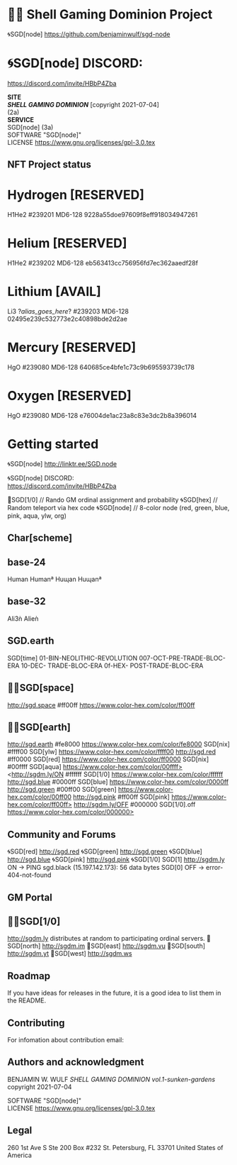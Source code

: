 # 🐚🌀 Shell Gaming Dominion Project

🌀SGD[node]
https://github.com/benjaminwulf/sgd-node

# 🌀SGD[node] DISCORD:
https://discord.com/invite/HBbP4Zba

<b>SITE</b><br>
<b><i>SHELL GAMING DOMINION</i></b> [copyright 2021-07-04] <br>
(2a)<br>
<b>SERVICE</b><br>
SGD[node]
(3a)<br>
SOFTWARE "SGD[node]" <br>
LICENSE
https://www.gnu.org/licenses/gpl-3.0.tex

## NFT Project status
# Hydrogen [RESERVED]
H1He2
#239201
MD6-128
9228a55doe97609f8eff918034947261

# Helium [RESERVED]
H1He2
#239202
MD6-128
eb563413cc756956fd7ec362aaedf28f

# Lithium [AVAIL]
Li3
?_alias_goes_here_?
#239203
MD6-128
02495e239c532773e2c40898bde2d2ae

# Mercury [RESERVED]
HgO
#239080
MD6-128
640685ce4bfe1c73c9b695593739c178

# Oxygen [RESERVED]
HgO
#239080
MD6-128
e76004de1ac23a8c83e3dc2b8a396014

# Getting started 
🌀SGD[node]
http://linktr.ee/SGD.node

🌀SGD[node] DISCORD:<br>
https://discord.com/invite/HBbP4Zba <br>

🐚SGD[1/0]    // Rando GM ordinal assignment and probability
🌀SGD[hex]    // Random teleport via hex code
🌀SGD[node]   // 8-color node (red, green, blue, pink, aqua, ylw, org)


## Char[scheme]
## base-24
Human
Humanª
Huɰan
Huɰanª

## base-32
Ali3ǹ
Alieǹ

## SGD.earth
SGD[time]
01-BIN-NEOLITHIC-REVOLUTION
007-OCT-PRE-TRADE-BLOC-ERA
10-DEC- TRADE-BLOC-ERA
0f-HEX- POST-TRADE-BLOC-ERA

## 🐚🌀SGD[space]
<http://sgd.space> #ff00ff <https://www.color-hex.com/color/ff00ff>
## 🐚🌀SGD[earth]
<http://sgd.earth> #fe8000 <https://www.color-hex.com/color/fe8000>
SGD[nix] #ffff00 SGD[ylw] <https://www.color-hex.com/color/ffff00>
<http://sgd.red> #ff0000 SGD[red] <https://www.color-hex.com/color/ff0000>
SGD[nix] #00ffff SGD[aqua] https://www.color-hex.com/color/00ffff>
<http://sgdm.ly/ON #ffffff SGD[1/0] <https://www.color-hex.com/color/ffffff>
<http://sgd.blue> #0000ff SGD[blue] <https://www.color-hex.com/color/0000ff>
<http://sgd.green> #00ff00 SGD[green] <https://www.color-hex.com/color/00ff00>
<http://sgd.pink> #ff00ff SGD[pink] https://www.color-hex.com/color/ff00ff>
<http://sgdm.ly/OFF> #000000 SGD[1/0].off https://www.color-hex.com/color/000000> 

## Community and Forums
🌀SGD[red]
http://sgd.red
🌀SGD[green]
http://sgd.green
🌀SGD[blue]
http://sgd.blue
🌀SGD[pink]
http://sgd.pink
🌀SGD[1/0]
SGD[1]
http://sgdm.ly
ON -> PING sgd.black (15.197.142.173): 56 data bytes
SGD[0]
OFF -> error-404-not-found

## GM Portal
##  🐚🌀SGD[1/0]
http://sgdm.ly distributes at random to participating ordinal servers.
🐚SGD[north]
http://sgdm.im
🐚SGD[east]
http://sgdm.vu
🐚SGD[south]
http://sgdm.yt
🐚SGD[west]
http://sgdm.ws


## Roadmap
If you have ideas for releases in the future, it is a good idea to list them in the README.

## Contributing
For infomation about contribution email:

## Authors and acknowledgment
BENJAMIN W. WULF
*SHELL GAMING DOMINION vol.1-sunken-gardens* copyright 2021-07-04

SOFTWARE "SGD[node]" <br>
LICENSE
https://www.gnu.org/licenses/gpl-3.0.tex

## Legal

260 1st Ave S
Ste 200 Box #232
St. Petersburg, FL 33701
United States of America

